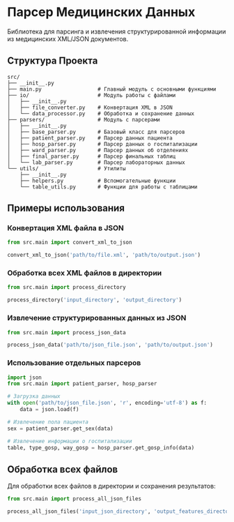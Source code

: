 # Парсер Медицинских Данных

Библиотека для парсинга и извлечения структурированной информации из медицинских XML/JSON документов.

## Структура Проекта

```
src/
├── __init__.py
├── main.py                  # Главный модуль с основными функциями
├── io/                      # Модуль работы с файлами
│   ├── __init__.py
│   ├── file_converter.py    # Конвертация XML в JSON
│   └── data_processor.py    # Обработка и сохранение данных
├── parsers/                 # Модуль с парсерами
│   ├── __init__.py
│   ├── base_parser.py       # Базовый класс для парсеров
│   ├── patient_parser.py    # Парсер данных пациента
│   ├── hosp_parser.py       # Парсер данных о госпитализации
│   ├── ward_parser.py       # Парсер данных об отделениях
│   ├── final_parser.py      # Парсер финальных таблиц
│   └── lab_parser.py        # Парсер лабораторных данных
└── utils/                   # Утилиты
    ├── __init__.py
    ├── helpers.py           # Вспомогательные функции
    └── table_utils.py       # Функции для работы с таблицами
```

## Примеры использования

### Конвертация XML файла в JSON

```python
from src.main import convert_xml_to_json

convert_xml_to_json('path/to/file.xml', 'path/to/output.json')
```

### Обработка всех XML файлов в директории

```python
from src.main import process_directory

process_directory('input_directory', 'output_directory')
```

### Извлечение структурированных данных из JSON

```python
from src.main import process_json_data

process_json_data('path/to/json_file.json', 'path/to/output.json')
```

### Использование отдельных парсеров

```python
import json
from src.main import patient_parser, hosp_parser

# Загрузка данных
with open('path/to/json_file.json', 'r', encoding='utf-8') as f:
    data = json.load(f)

# Извлечение пола пациента
sex = patient_parser.get_sex(data)

# Извлечение информации о госпитализации
table, type_gosp, way_gosp = hosp_parser.get_gosp_info(data)
```

## Обработка всех файлов

Для обработки всех файлов в директории и сохранения результатов:

```python
from src.main import process_all_json_files

process_all_json_files('input_json_directory', 'output_features_directory')
```

